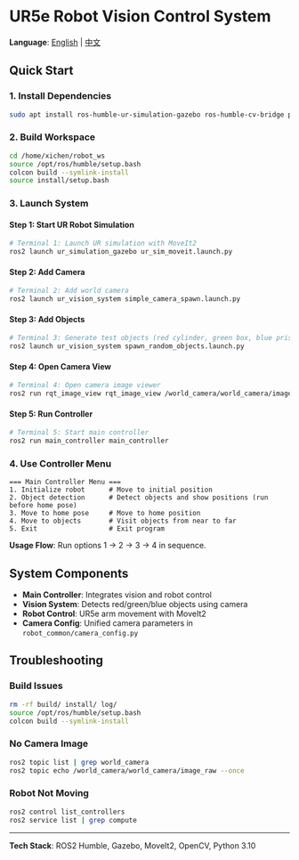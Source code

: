 # UR5e Robot Vision Control System

**Language**: [English](readme.md) | [中文](readme.zh.md)

## Quick Start

### 1. Install Dependencies
```bash
sudo apt install ros-humble-ur-simulation-gazebo ros-humble-cv-bridge python3-opencv ros-humble-gazebo-ros-pkgs
```

### 2. Build Workspace
```bash
cd /home/xichen/robot_ws
source /opt/ros/humble/setup.bash
colcon build --symlink-install
source install/setup.bash
```

### 3. Launch System

#### Step 1: Start UR Robot Simulation
```bash
# Terminal 1: Launch UR simulation with MoveIt2
ros2 launch ur_simulation_gazebo ur_sim_moveit.launch.py
```

#### Step 2: Add Camera
```bash
# Terminal 2: Add world camera
ros2 launch ur_vision_system simple_camera_spawn.launch.py
```

#### Step 3: Add Objects
```bash
# Terminal 3: Generate test objects (red cylinder, green box, blue prism)
ros2 launch ur_vision_system spawn_random_objects.launch.py
```

#### Step 4: Open Camera View
```bash
# Terminal 4: Open camera image viewer
ros2 run rqt_image_view rqt_image_view /world_camera/world_camera/image_raw
```

#### Step 5: Run Controller
```bash
# Terminal 5: Start main controller
ros2 run main_controller main_controller
```

### 4. Use Controller Menu
```
=== Main Controller Menu ===
1. Initialize robot      # Move to initial position
2. Object detection      # Detect objects and show positions (run before home pose)
3. Move to home pose     # Move to home position  
4. Move to objects       # Visit objects from near to far
5. Exit                  # Exit program
```

**Usage Flow**: Run options 1 → 2 → 3 → 4 in sequence.

## System Components

- **Main Controller**: Integrates vision and robot control
- **Vision System**: Detects red/green/blue objects using camera
- **Robot Control**: UR5e arm movement with MoveIt2
- **Camera Config**: Unified camera parameters in `robot_common/camera_config.py`

## Troubleshooting

### Build Issues
```bash
rm -rf build/ install/ log/
source /opt/ros/humble/setup.bash
colcon build --symlink-install
```

### No Camera Image
```bash
ros2 topic list | grep world_camera
ros2 topic echo /world_camera/world_camera/image_raw --once
```

### Robot Not Moving
```bash
ros2 control list_controllers
ros2 service list | grep compute
```

---

**Tech Stack**: ROS2 Humble, Gazebo, MoveIt2, OpenCV, Python 3.10